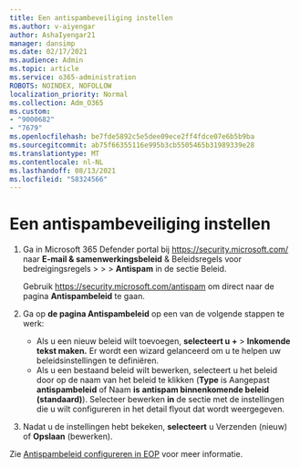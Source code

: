 ```yaml
---
title: Een antispambeveiliging instellen
ms.author: v-aiyengar
author: AshaIyengar21
manager: dansimp
ms.date: 02/17/2021
ms.audience: Admin
ms.topic: article
ms.service: o365-administration
ROBOTS: NOINDEX, NOFOLLOW
localization_priority: Normal
ms.collection: Adm_O365
ms.custom:
- "9000682"
- "7679"
ms.openlocfilehash: be7fde5892c5e5dee09ece2ff4fdce07e6b5b9ba
ms.sourcegitcommit: ab75f66355116e995b3cb5505465b31989339e28
ms.translationtype: MT
ms.contentlocale: nl-NL
ms.lasthandoff: 08/13/2021
ms.locfileid: "58324566"
---
```

# <a name="set-up-an-anti-spam-protection"></a>Een antispambeveiliging instellen

1. Ga in Microsoft 365 Defender portal bij <https://security.microsoft.com/> naar **E-mail & samenwerkingsbeleid** & Beleidsregels voor bedreigingsregels \>  \>  \> **Antispam** in  de sectie Beleid.

   Gebruik <https://security.microsoft.com/antispam> om direct naar de pagina **Antispambeleid** te gaan.

2. Ga op **de pagina Antispambeleid** op een van de volgende stappen te werk:
   - Als u een nieuw beleid wilt toevoegen, **selecteert u +** \> **Inkomende tekst maken.** Er wordt een wizard gelanceerd om u te helpen uw beleidsinstellingen te definiëren.
   - Als u een bestaand beleid wilt bewerken, selecteert u het beleid door op de naam van het beleid te klikken (**Type** is Aangepast **antispambeleid** of Naam **is** **antispam binnenkomende beleid (standaard)**). Selecteer bewerken **in** de sectie met de instellingen die u wilt configureren in het detail flyout dat wordt weergegeven.

3. Nadat u de instellingen hebt bekeken, **selecteert** u Verzenden (nieuw) of **Opslaan** (bewerken).

Zie [Antispambeleid configureren in EOP](https://docs.microsoft.com/microsoft-365/security/office-365-security/configure-your-spam-filter-policies) voor meer informatie.
